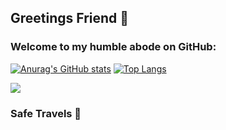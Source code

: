 ## Greetings Friend 🤝
### Welcome to my humble abode on GitHub:


[![Anurag's GitHub stats](https://github-readme-stats.vercel.app/api?username=Francisco-xiq&include_all_commits=true&theme=dark)](https://github.com/anuraghazra/github-readme-stats)
[![Top Langs](https://github-readme-stats.vercel.app/api/top-langs/?username=Francisco-xiq&theme=dark&include_all_commits)](https://github.com/anuraghazra/github-readme-stats)

<a href="https://www.instagram.com/francisco.psf" target="_blank"><img src="https://img.shields.io/badge/-Instagram-%23E4405F?style=for-the-badge&logo=instagram&logoColor=white" target="_blank"></a>
### Safe Travels 👋
<!--


